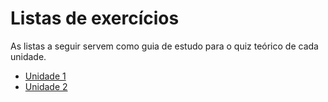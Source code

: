 # Listas de exercícios

As listas a seguir servem como guia de estudo para o quiz teórico de cada unidade.

- [Unidade 1](lista01.md)
- [Unidade 2](lista02.md)


